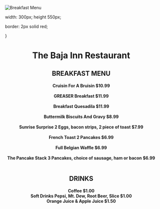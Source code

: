 <img src="[your-image-path.jpg](https://www.google.com/url?sa=i&url=https%3A%2F%2Fwww.istockphoto.com%2Fphotos%2Fbreakfast-plate&psig=AOvVaw1uZU1dzpXRXuTOaONXDe-d&ust=1709219411920000&source=images&cd=vfe&opi=89978449&ved=0CBMQjRxqFwoTCNDnrdCozoQDFQAAAAAdAAAAABAE)" alt="Breakfast Menu">

width: 300px; height 550px;

border: 2px solid red;

}
   <center><h1>The Baja Inn Restaurant</h1>
<h2><b>BREAKFAST MENU</b></b>
<h4>

Cruisin For A Bruisin
$10.99
<br>
<br>
GREASER Breakfast
$11.99
<br>
<br>
Breakfast Quesadila
$11.99
<br>
<br>
Buttermilk Biscuits And Gravy
$8.99
<br>
<br>
Sunrise Surprise
2 Eggs, bacon strips, 2 piece of toast
$7.99
<br>
<br>
French Toast
2 Pancakes
$6.99
<br>
<br>
Full Belgian Waffle
$6.99
<br>
<br>
The Pancake Stack
3 Pancakes, choice of sausage, ham or bacon
$6.99
<br>
<br>
<h2>DRINKS</h2>
<h4>
Coffee
$1.00
<br>
Soft Drinks
Pepsi,
Mt. Dew,
Root Beer,
Slice
$1.00
<br>
Orange Juice & Apple Juice
$1.50
</center>


